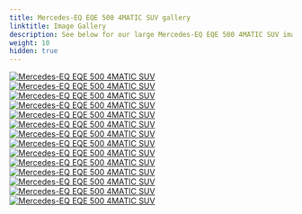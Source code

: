 ```yaml
---
title: Mercedes-EQ EQE 500 4MATIC SUV gallery
linktitle: Image Gallery
description: See below for our large Mercedes-EQ EQE 500 4MATIC SUV image gallery. Click pictures for high-resolution versions.
weight: 10
hidden: true
---
```

<!-- markdownlint-disable MD033 -->
<object type="image/svg+xml" data="../modelnavigation.svg"></object>
<div class="pswp-gallery pswp-gallery--single-column" id="my-gallery">
<a href="https://media.evkx.net/multimedia/models/mercedes/eqe_suv/eqe_500_4matic_suv/charging_1.jpg"
data-pswp-src="https://media.evkx.net/multimedia/models/mercedes/eqe_suv/eqe_500_4matic_suv/charging_1.jpg"
data-pswp-width="3000"
data-pswp-height="2001" 
target="_blank">
<img src="https://media.evkx.net/multimedia/models/mercedes/eqe_suv/eqe_500_4matic_suv/charging_1_st.jpg" alt="Mercedes-EQ EQE 500 4MATIC SUV" />
</a>
<a href="https://media.evkx.net/multimedia/models/mercedes/eqe_suv/eqe_500_4matic_suv/exterior_1.jpg"
data-pswp-src="https://media.evkx.net/multimedia/models/mercedes/eqe_suv/eqe_500_4matic_suv/exterior_1.jpg"
data-pswp-width="3000"
data-pswp-height="1687" 
target="_blank">
<img src="https://media.evkx.net/multimedia/models/mercedes/eqe_suv/eqe_500_4matic_suv/exterior_1_st.jpg" alt="Mercedes-EQ EQE 500 4MATIC SUV" />
</a>
<a href="https://media.evkx.net/multimedia/models/mercedes/eqe_suv/eqe_500_4matic_suv/exterior_2.jpg"
data-pswp-src="https://media.evkx.net/multimedia/models/mercedes/eqe_suv/eqe_500_4matic_suv/exterior_2.jpg"
data-pswp-width="3000"
data-pswp-height="2000" 
target="_blank">
<img src="https://media.evkx.net/multimedia/models/mercedes/eqe_suv/eqe_500_4matic_suv/exterior_2_st.jpg" alt="Mercedes-EQ EQE 500 4MATIC SUV" />
</a>
<a href="https://media.evkx.net/multimedia/models/mercedes/eqe_suv/eqe_500_4matic_suv/exterior_3.jpg"
data-pswp-src="https://media.evkx.net/multimedia/models/mercedes/eqe_suv/eqe_500_4matic_suv/exterior_3.jpg"
data-pswp-width="3000"
data-pswp-height="1999" 
target="_blank">
<img src="https://media.evkx.net/multimedia/models/mercedes/eqe_suv/eqe_500_4matic_suv/exterior_3_st.jpg" alt="Mercedes-EQ EQE 500 4MATIC SUV" />
</a>
<a href="https://media.evkx.net/multimedia/models/mercedes/eqe_suv/eqe_500_4matic_suv/exterior_4.jpg"
data-pswp-src="https://media.evkx.net/multimedia/models/mercedes/eqe_suv/eqe_500_4matic_suv/exterior_4.jpg"
data-pswp-width="3000"
data-pswp-height="2001" 
target="_blank">
<img src="https://media.evkx.net/multimedia/models/mercedes/eqe_suv/eqe_500_4matic_suv/exterior_4_st.jpg" alt="Mercedes-EQ EQE 500 4MATIC SUV" />
</a>
<a href="https://media.evkx.net/multimedia/models/mercedes/eqe_suv/eqe_500_4matic_suv/frontseats_1.jpg"
data-pswp-src="https://media.evkx.net/multimedia/models/mercedes/eqe_suv/eqe_500_4matic_suv/frontseats_1.jpg"
data-pswp-width="3000"
data-pswp-height="2250" 
target="_blank">
<img src="https://media.evkx.net/multimedia/models/mercedes/eqe_suv/eqe_500_4matic_suv/frontseats_1_st.jpg" alt="Mercedes-EQ EQE 500 4MATIC SUV" />
</a>
<a href="https://media.evkx.net/multimedia/models/mercedes/eqe_suv/eqe_500_4matic_suv/headlights_1.jpg"
data-pswp-src="https://media.evkx.net/multimedia/models/mercedes/eqe_suv/eqe_500_4matic_suv/headlights_1.jpg"
data-pswp-width="3000"
data-pswp-height="2250" 
target="_blank">
<img src="https://media.evkx.net/multimedia/models/mercedes/eqe_suv/eqe_500_4matic_suv/headlights_1_st.jpg" alt="Mercedes-EQ EQE 500 4MATIC SUV" />
</a>
<a href="https://media.evkx.net/multimedia/models/mercedes/eqe_suv/eqe_500_4matic_suv/interior_1.jpg"
data-pswp-src="https://media.evkx.net/multimedia/models/mercedes/eqe_suv/eqe_500_4matic_suv/interior_1.jpg"
data-pswp-width="3000"
data-pswp-height="2250" 
target="_blank">
<img src="https://media.evkx.net/multimedia/models/mercedes/eqe_suv/eqe_500_4matic_suv/interior_1_st.jpg" alt="Mercedes-EQ EQE 500 4MATIC SUV" />
</a>
<a href="https://media.evkx.net/multimedia/models/mercedes/eqe_suv/eqe_500_4matic_suv/interior_2.jpg"
data-pswp-src="https://media.evkx.net/multimedia/models/mercedes/eqe_suv/eqe_500_4matic_suv/interior_2.jpg"
data-pswp-width="3000"
data-pswp-height="2250" 
target="_blank">
<img src="https://media.evkx.net/multimedia/models/mercedes/eqe_suv/eqe_500_4matic_suv/interior_2_st.jpg" alt="Mercedes-EQ EQE 500 4MATIC SUV" />
</a>
<a href="https://media.evkx.net/multimedia/models/mercedes/eqe_suv/eqe_500_4matic_suv/interior_3.jpg"
data-pswp-src="https://media.evkx.net/multimedia/models/mercedes/eqe_suv/eqe_500_4matic_suv/interior_3.jpg"
data-pswp-width="3000"
data-pswp-height="2250" 
target="_blank">
<img src="https://media.evkx.net/multimedia/models/mercedes/eqe_suv/eqe_500_4matic_suv/interior_3_st.jpg" alt="Mercedes-EQ EQE 500 4MATIC SUV" />
</a>
<a href="https://media.evkx.net/multimedia/models/mercedes/eqe_suv/eqe_500_4matic_suv/main_1.jpg"
data-pswp-src="https://media.evkx.net/multimedia/models/mercedes/eqe_suv/eqe_500_4matic_suv/main_1.jpg"
data-pswp-width="3000"
data-pswp-height="2002" 
target="_blank">
<img src="https://media.evkx.net/multimedia/models/mercedes/eqe_suv/eqe_500_4matic_suv/main_1_st.jpg" alt="Mercedes-EQ EQE 500 4MATIC SUV" />
</a>
<a href="https://media.evkx.net/multimedia/models/mercedes/eqe_suv/eqe_500_4matic_suv/screens_1.jpg"
data-pswp-src="https://media.evkx.net/multimedia/models/mercedes/eqe_suv/eqe_500_4matic_suv/screens_1.jpg"
data-pswp-width="3000"
data-pswp-height="2001" 
target="_blank">
<img src="https://media.evkx.net/multimedia/models/mercedes/eqe_suv/eqe_500_4matic_suv/screens_1_st.jpg" alt="Mercedes-EQ EQE 500 4MATIC SUV" />
</a>
<a href="https://media.evkx.net/multimedia/models/mercedes/eqe_suv/eqe_500_4matic_suv/transportation_1.jpg"
data-pswp-src="https://media.evkx.net/multimedia/models/mercedes/eqe_suv/eqe_500_4matic_suv/transportation_1.jpg"
data-pswp-width="3000"
data-pswp-height="2001" 
target="_blank">
<img src="https://media.evkx.net/multimedia/models/mercedes/eqe_suv/eqe_500_4matic_suv/transportation_1_st.jpg" alt="Mercedes-EQ EQE 500 4MATIC SUV" />
</a>
<a href="https://media.evkx.net/multimedia/models/mercedes/eqe_suv/eqe_500_4matic_suv/wheels_1.jpg"
data-pswp-src="https://media.evkx.net/multimedia/models/mercedes/eqe_suv/eqe_500_4matic_suv/wheels_1.jpg"
data-pswp-width="3000"
data-pswp-height="2001" 
target="_blank">
<img src="https://media.evkx.net/multimedia/models/mercedes/eqe_suv/eqe_500_4matic_suv/wheels_1_st.jpg" alt="Mercedes-EQ EQE 500 4MATIC SUV" />
</a>
</div>
<script type="module">
  import PhotoSwipeLightbox from '/js/photoswipe-lightbox.esm.js';
    const lightbox = new PhotoSwipeLightbox({
       gallery: '#my-gallery',
        children: 'a',
        pswpModule: () => import('/js/photoswipe.esm.js')
    });
lightbox.init();
</script>
